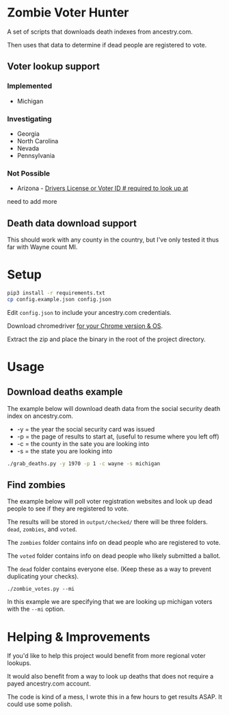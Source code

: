 # Zombie Voter Hunter

A set of scripts that downloads death indexes from ancestry.com. 

Then uses that data to determine if dead people are registered to vote.

## Voter lookup support

### Implemented 

* Michigan

### Investigating

* Georgia
* North Carolina
* Nevada
* Pennsylvania

### Not Possible

* Arizona - [Drivers License or Voter ID # required to look up at](https://my.arizona.vote/WhereToVote.aspx?s=individual&Language=en)

need to add more

## Death data download support

This should work with any county in the country, but I've only tested it thus far with Wayne count MI.

# Setup

```bash
pip3 install -r requirements.txt
cp config.example.json config.json 
```

Edit `config.json` to include your ancestry.com credentials. 

Download chromedriver [for your Chrome version & OS](https://chromedriver.chromium.org/downloads).

Extract the zip and place the binary in the root of the project directory.

# Usage

## Download deaths example

The example below will download death data from the social security death index on ancestry.com.

* -y = the year the social security card was issued
* -p = the page of results to start at, (useful to resume where you left off)
* -c = the county in the sate you are looking into
* -s = the state you are looking into

```bash
./grab_deaths.py -y 1970 -p 1 -c wayne -s michigan
```

## Find zombies

The example below will poll voter registration websites and look up dead people to see if they are registered to vote.

The results will be stored in `output/checked/` there will be three folders. `dead`, `zombies`, and `voted`.

The `zombies` folder contains info on dead people who are registered to vote.

The `voted` folder contains info on dead people who likely submitted a ballot.

The `dead` folder contains everyone else. (Keep these as a way to prevent duplicating your checks).

```
./zombie_votes.py --mi
```

In this example we are specifying that we are looking up michigan voters with the `--mi` option.

# Helping & Improvements

If you'd like to help this project would benefit from more regional voter lookups.

It would also benefit from a way to look up deaths that does not require a payed ancestry.com account.

The code is kind of a mess, I wrote this in a few hours to get results ASAP. It could use some polish.
